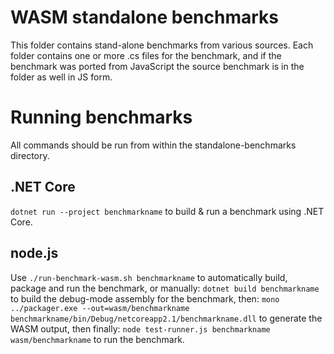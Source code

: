 # WASM standalone benchmarks

This folder contains stand-alone benchmarks from various sources. Each folder contains one or more .cs files for the benchmark, and if the benchmark was ported from JavaScript the source benchmark is in the folder as well in JS form.

# Running benchmarks

All commands should be run from within the standalone-benchmarks directory.

## .NET Core
```dotnet run --project benchmarkname``` to build & run a benchmark using .NET Core. 

## node.js
Use ```./run-benchmark-wasm.sh benchmarkname``` to automatically build, package and run the benchmark, or manually:
```dotnet build benchmarkname``` to build the debug-mode assembly for the benchmark, then:
```mono ../packager.exe --out=wasm/benchmarkname benchmarkname/bin/Debug/netcoreapp2.1/benchmarkname.dll``` to generate the WASM output, then finally:
```node test-runner.js benchmarkname wasm/benchmarkname``` to run the benchmark.